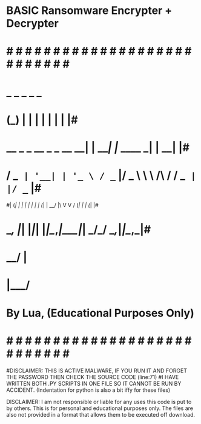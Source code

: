 # BASIC Ransomware Encrypter + Decrypter

# # # # # # # # # # # # # # # # # # # # # # # # # # # # # 
#            _           _      _               _     _ #
#           (_)         | |    | |             | |   | |#
#  __ _ _ __ _ _ __   __| | ___| |_      ____ _| | __| |#
# / _` | '__| | '_ \ / _` |/ _ \ \ \ /\ / / _` | |/ _` |#
#| (_| | |  | | | | | (_| |  __/ |\ V  V / (_| | | (_| |#
# \__, |_|  |_|_| |_|\__,_|\___|_| \_/\_/ \__,_|_|\__,_|#
#  __/ |                                                #
# |___/                                                 #                                                    
#           By Lua, (Educational Purposes Only)         #
# # # # # # # # # # # # # # # # # # # # # # # # # # # # # 

#DISCLAIMER: THIS IS ACTIVE MALWARE, IF YOU RUN IT AND FORGET THE PASSWORD THEN CHECK THE SOURCE CODE (line:71)
#I HAVE WRITTEN BOTH .PY SCRIPTS IN ONE FILE SO IT CANNOT BE RUN BY ACCIDENT. (Indentation for python is also a bit iffy for these files)

DISCLAIMER: I am not responsible or liable for any uses this code is put to by others. This is for personal and educational purposes only. The files are also not provided in a format that allows them to be executed off download.

